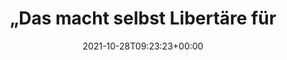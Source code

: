 ---
retweeted: false
source: <a href="https://mobile.twitter.com" rel="nofollow">Twitter Web App</a>
entities:
  hashtags: []
  symbols: []
  user_mentions: []
  urls:
  - url: https://t.co/SLdp4Zg5h8
    expanded_url: https://taz.de/Polizist-klagt-wegen-Beleidigung/!5807327/
    display_url: taz.de/Polizist-klagt…
    indices:
    - '135'
    - '158'
display_text_range:
- '0'
- '158'
favorite_count: '1'
id_str: '1453653614564716544'
truncated: false
retweet_count: '0'
id: '1453653614564716544'
possibly_sensitive: false
created_at: Thu Oct 28 09:23:23 +0000 2021
favorited: false
full_text: |-
  „Das macht selbst Libertäre für einen kurzen Moment sprachlos“, erinnert sich Dumbsky. Dann sei er in lautes Lachen ausgebrochen.

  :D
lang: de
quote_url: https://taz.de/Polizist-klagt-wegen-Beleidigung/!5807327/
tags:
- pesos:twitter
date: '2021-10-28T09:23:23+00:00'
src: https://twitter.com/bascht/status/1453653614564716544
original_url: https://twitter.com/bascht/status/1453653614564716544
type: twitter_tweet
text: |-
  „Das macht selbst Libertäre für einen kurzen Moment sprachlos“, erinnert sich Dumbsky. Dann sei er in lautes Lachen ausgebrochen.

  :D
title: "„Das macht selbst Libertäre für"

---